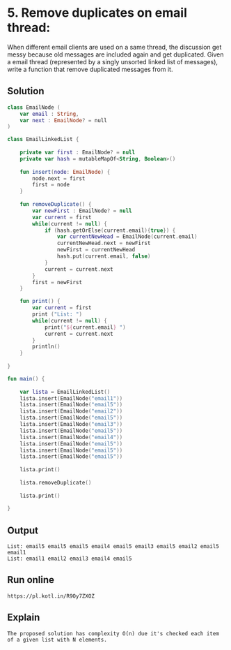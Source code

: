 # 5. Remove duplicates on email thread:
When different email clients are used on a same thread, the discussion get messy
because old messages are included again and get duplicated. Given a email thread
(represented by a singly unsorted linked list of messages), write a function that
remove duplicated messages from it.

## Solution
``` kotlin
class EmailNode (
    var email : String,
    var next : EmailNode? = null
) 

class EmailLinkedList {
    
    private var first : EmailNode? = null
    private var hash = mutableMapOf<String, Boolean>()
    
    fun insert(node: EmailNode) {
        node.next = first
        first = node  
    }
    
    fun removeDuplicate() { 
        var newFirst : EmailNode? = null 
        var current = first  
        while(current != null) {  
            if (hash.getOrElse(current.email){true}) {
                var currentNewHead = EmailNode(current.email)
             	currentNewHead.next = newFirst
             	newFirst = currentNewHead  
            	hash.put(current.email, false)
            }
        	current = current.next  
        }  
        first = newFirst  
    }

    fun print() {
        var current = first
        print ("List: ")
        while(current != null) { 
            print("${current.email} ")
            current = current.next
        }
        println()
    }    
    
}

fun main() {
    
    var lista = EmailLinkedList()
    lista.insert(EmailNode("email1")) 
    lista.insert(EmailNode("email5")) 
    lista.insert(EmailNode("email2")) 
    lista.insert(EmailNode("email5")) 
    lista.insert(EmailNode("email3"))
    lista.insert(EmailNode("email5"))  
    lista.insert(EmailNode("email4")) 
    lista.insert(EmailNode("email5")) 
    lista.insert(EmailNode("email5")) 
    lista.insert(EmailNode("email5"))   
 
    lista.print()
    
    lista.removeDuplicate()
     
    lista.print()
    
}
```

## Output
```
List: email5 email5 email5 email4 email5 email3 email5 email2 email5 email1 
List: email1 email2 email3 email4 email5 
```

## Run online
```
https://pl.kotl.in/R9Oy7ZXOZ
```

## Explain
```
The proposed solution has complexity O(n) due it's checked each item of a given list with N elements.
```
